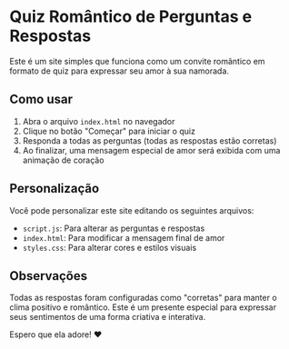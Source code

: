 # Quiz Romântico de Perguntas e Respostas

Este é um site simples que funciona como um convite romântico em formato de quiz para expressar seu amor à sua namorada.

## Como usar

1. Abra o arquivo `index.html` no navegador
2. Clique no botão "Começar" para iniciar o quiz
3. Responda a todas as perguntas (todas as respostas estão corretas)
4. Ao finalizar, uma mensagem especial de amor será exibida com uma animação de coração

## Personalização

Você pode personalizar este site editando os seguintes arquivos:

- `script.js`: Para alterar as perguntas e respostas
- `index.html`: Para modificar a mensagem final de amor
- `styles.css`: Para alterar cores e estilos visuais

## Observações

Todas as respostas foram configuradas como "corretas" para manter o clima positivo e romântico. Este é um presente especial para expressar seus sentimentos de uma forma criativa e interativa.

Espero que ela adore! ❤️ 